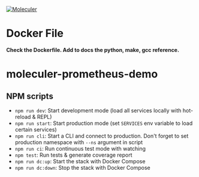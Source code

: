 [![Moleculer](https://badgen.net/badge/Powered%20by/Moleculer/0e83cd)](https://moleculer.services)


# Docker File
**Check the Dockerfile. Add to docs the python, make, gcc reference.**

# moleculer-prometheus-demo

## NPM scripts

- `npm run dev`: Start development mode (load all services locally with hot-reload & REPL)
- `npm run start`: Start production mode (set `SERVICES` env variable to load certain services)
- `npm run cli`: Start a CLI and connect to production. Don't forget to set production namespace with `--ns` argument in script
- `npm run ci`: Run continuous test mode with watching
- `npm test`: Run tests & generate coverage report
- `npm run dc:up`: Start the stack with Docker Compose
- `npm run dc:down`: Stop the stack with Docker Compose
